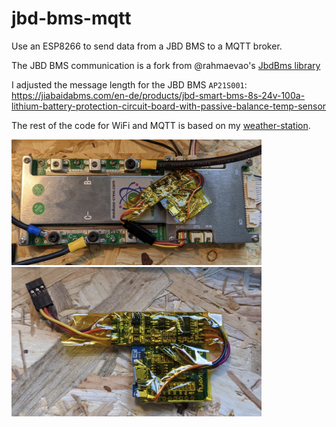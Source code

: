 # jbd-bms-mqtt

Use an ESP8266 to send data from a JBD BMS to a MQTT broker.

The JBD BMS communication is a fork from @rahmaevao's [JbdBms library](https://github.com/rahmaevao/JbdBms)

I adjusted the message length for the JBD BMS `AP21S001`:
https://jiabaidabms.com/en-de/products/jbd-smart-bms-8s-24v-100a-lithium-battery-protection-circuit-board-with-passive-balance-temp-sensor

The rest of the code for WiFi and MQTT is based on my [weather-station](https://github.com/d4rken/arduino-weather-station-v2).

<img src="https://raw.githubusercontent.com/d4rken/jbd-bms-mqtt/main/.assets/pic1.jpg" width="400">
<img src="https://raw.githubusercontent.com/d4rken/jbd-bms-mqtt/main/.assets/pic2.jpg" width="400">

